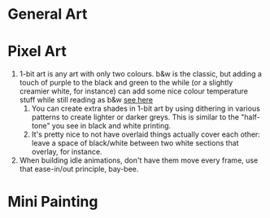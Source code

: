 # General Art

# Pixel Art
1. 1-bit art is any art with only two colours. b&w is the classic, but adding a touch of purple to the black and green to the while (or a slightly creamier white, for instance) can add some nice colour temperature stuff while still reading as b&w [see here](https://www.youtube.com/watch?v=0BZwEoj50uw)
    1. You can create extra shades in 1-bit art by using dithering in various patterns to create lighter or darker greys. This is similar to the "half-tone" you see in black and white printing.
    1. It's pretty nice to not have overlaid things actually cover each other: leave a space of black/white between two white sections that overlay, for instance.
1. When building idle animations, don't have them move every frame, use that ease-in/out principle, bay-bee.

# Mini Painting
